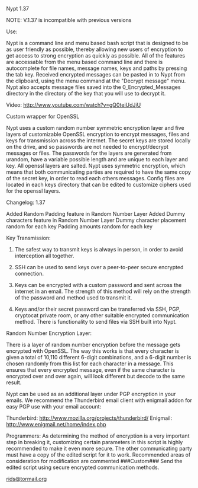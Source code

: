  Nypt 1.37
 
NOTE: V.1.37 is incompatible with previous versions

Use:

Nypt is a command line and menu based bash script that is designed to be as user friendly as possible, thereby allowing new users of encryption to get access to strong encryption as quickly as possible.
All of the features are accessable from the menu based command line and there is autocomplete for file names, message names, keys and paths by pressing the tab key.
Received encrypted messages can be pasted in to Nypt from the clipboard, using the menu command at the "Decrypt message" menu.
Nypt also accepts message files saved into the 0_Encrypted_Messages directory in the directory of the key that you will use to decrypt it.

Video: http://www.youtube.com/watch?v=gQ0teiUdJjU

Custom wrapper for OpenSSL

Nypt uses a custom random number symmetric encryption layer and five layers of customizable OpenSSL encryption to encrypt messages, files and keys for transmission across the internet. The secret keys are stored locally on the drive, and so passwords are not needed to encrypt/decrypt messages or files. The passwords for the layers are generated from urandom, have a variable possible length and are unique to each layer and key. All openssl layers are salted. Nypt uses symmetric encryption, which means that both communicating parties are required to have the same copy of the secret key, in order to read each others messages. Config files are located in each keys directory that can be edited to customize ciphers used for the openssl layers.

Changelog:
1.37

Added Random Padding feature in Random Number Layer
Added Dummy characters feature in Random Number Layer
Dummy character placement random for each key
Padding amounts random for each key

Key Transmission:

1. The safest way to transmit keys is always in person, in order to avoid interception all together.

2. SSH can be used to send keys over a peer-to-peer secure encrypted connection.

3. Keys can be encrypted with a custom password and sent across the internet in an email. The strength of this method will rely on the strength of the password and method used to transmit it.

4. Keys and/or their secret password can be transferred via SSH, PGP, cryptocat private room, or any other suitable encrypted communication method. There is functionality to send files via SSH built into Nypt.


Random Number Encryption Layer:

There is a layer of random number encryption before the message gets encrypted with OpenSSL. The way this works is that every character is given a total of 10,110 different 6-digit combinations, and a 6-digit number is chosen randomly from this list for each character in a message. This ensures that every encrypted message, even if the same character is encrypted over and over again, will look different but decode to the same result.


Nypt can be used as an additional layer under PGP encryption in your emails. 
We recommend the Thunderbird email client with enigmail addon for easy PGP use with your email account:

Thunderbird: http://www.mozilla.org/projects/thunderbird/
Enigmail: http://www.enigmail.net/home/index.php


Programmers: 
As determining the method of encryption is a very important step in breaking it, customizing certain parameters in this script is highly recommended to make it even more secure. The other communicating party must have a copy of the edited script for it to work.
Recommended areas of consideration for modification are commented ###Custom###
Send the edited script using secure encrypted communication methods.

rids@tormail.org 
